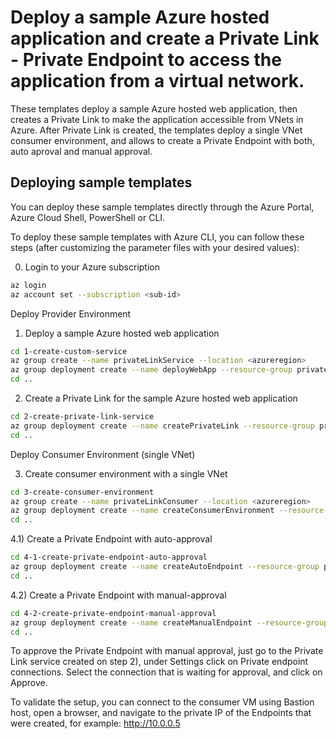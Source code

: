 # Deploy a sample Azure hosted application and create a Private Link - Private Endpoint to access the application from a virtual network.

These templates deploy a sample Azure hosted web application, then creates a Private Link to make the application accessible from VNets in Azure. After Private Link is created, the templates deploy a single VNet consumer environment, and allows to create a Private Endpoint with both, auto aproval and manual approval.

## Deploying sample templates

You can deploy these sample templates directly through the Azure Portal, Azure Cloud Shell, PowerShell or CLI. 

To deploy these sample templates with Azure CLI, you can follow these steps (after customizing the parameter files with your desired values):

0) Login to your Azure subscription
```bash
az login
az account set --subscription <sub-id>
```
Deploy Provider Environment

1) Deploy a sample Azure hosted web application
```bash
cd 1-create-custom-service
az group create --name privateLinkService --location <azureregion>
az group deployment create --name deployWebApp --resource-group privateLinkService --template-file azuredeploy.json --parameters @azuredeploy.parameters.json
cd ..
```

2) Create a Private Link for the sample Azure hosted web application
```bash
cd 2-create-private-link-service
az group deployment create --name createPrivateLink --resource-group privateLinkService --template-file azuredeploy.json --parameters @azuredeploy.parameters.json
cd ..
```
Deploy Consumer Environment (single VNet)

3) Create consumer environment with a single VNet
```bash
cd 3-create-consumer-environment
az group create --name privateLinkConsumer --location <azureregion>
az group deployment create --name createConsumerEnvironment --resource-group privateLinkConsumer --template-file azuredeploy.json --parameters @azuredeploy.parameters.json
cd ..
```

4.1) Create a Private Endpoint with auto-approval
```bash
cd 4-1-create-private-endpoint-auto-approval
az group deployment create --name createAutoEndpoint --resource-group privateLinkConsumer --template-file azuredeploy.json --parameters @azuredeploy.parameters.json
cd ..
```

4.2) Create a Private Endpoint with manual-approval
```bash
cd 4-2-create-private-endpoint-manual-approval
az group deployment create --name createManualEndpoint --resource-group privateLinkConsumer --template-file azuredeploy.json --parameters @azuredeploy.parameters.json
cd ..
```

To approve the Private Endpoint with manual approval, just go to the Private Link service created on step 2), under Settings click on Private endpoint connections. Select the connection that is waiting for approval, and click on Approve.

To validate the setup, you can connect to the consumer VM using Bastion host, open a browser, and navigate to the private IP of the Endpoints that were created, for example: http://10.0.0.5
